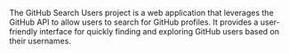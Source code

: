 The GitHub Search Users project is a web application that leverages the GitHub API to allow users to search for GitHub profiles. It provides a user-friendly interface for quickly finding and exploring GitHub users based on their usernames.
